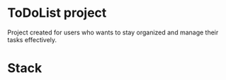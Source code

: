# ToDoList project 

Project created for users who wants to stay organized and manage their tasks effectively.

# Stack 

